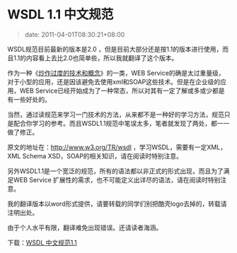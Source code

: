 # WSDL 1.1 中文规范
>date: 2011-04-01T08:30:21+08:00


WSDL规范目前最新的版本是2.0 ，但是目前大部分还是按1.1的版本进行使用，而且1.1的内容看上去比2.0也简单些，所以我就翻译了这个版本。


作为一种《[炒作过度的技术和概念](/2011/%E9%82%A3%E4%BA%9B%E7%82%92%E4%BD%9C%E8%BF%87%E5%BA%A6%E7%9A%84%E6%8A%80%E6%9C%AF%E5%92%8C%E6%A6%82%E5%BF%B5.md "那些炒作过度的技术和概念")》的一类，WEB Service的确是太过重量级，对于小型的应用，还是因该避免去使用xml和SOAP这些技术。但是在企业级的应用，WEB Service已经开始成为了一种常态，所以对其有一定了解或多或少都是有一些好处的。


当然，通过读规范来学习一门技术的方法，从来都不是一种好的学习方法，规范只是配合你学习的参考。而且WSDL1.1规范中笔误太多，笔者就发现了两处，都一一做了修正。


原文的地址在：<http://www.w3.org/TR/wsdl> ，学习WSDL，需要有一定XML，XML Schema XSD，SOAP的相关知识，请在阅读时特别注意。


另外WSDL1.1是一个宽泛的规范，所有的语法都以非正式的形式出现，而且为了满足WEB Service 扩展性的需求，也不可能定义出详尽的语法，请在阅读时特别注意。


我的翻译版本以word形式提供，请要转载的同学们别把酷壳logo去掉的，转载请注明出处。


由于个人水平有限，翻译难免出现错误。还请读者海涵。


下载：[WSDL 中文规范1.1](https://coolshell.cn/wp-content/uploads/2011/03/WSDL-中文规范1.1.doc)


